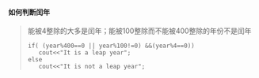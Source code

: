 #### 如何判断闰年

>能被4整除的大多是闰年；能被100整除而不能被400整除的年份不是闰年
>
>```
>if( (year%400==0 || year%100!=0) &&(year%4==0))
>    cout<<"It is a leap year";
>else
>    cout<<"It is not a leap year";
>```
>
>

​	

